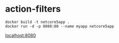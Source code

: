 # action-filters

```
docker build -t netcore5app .
docker run -d -p 8080:80 --name myapp netcore5app
```

[localhost:8080](http://localhost:8080)